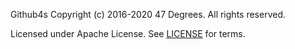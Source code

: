 Github4s
Copyright (c) 2016-2020 47 Degrees.  All rights reserved.

Licensed under Apache License. See [LICENSE](LICENSE) for terms.